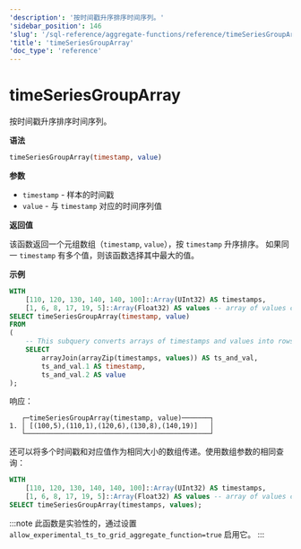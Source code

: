 ```yaml
---
'description': '按时间戳升序排序时间序列。'
'sidebar_position': 146
'slug': '/sql-reference/aggregate-functions/reference/timeSeriesGroupArray'
'title': 'timeSeriesGroupArray'
'doc_type': 'reference'
---
```



# timeSeriesGroupArray

按时间戳升序排序时间序列。

**语法**

```sql
timeSeriesGroupArray(timestamp, value)
```

**参数**

- `timestamp` - 样本的时间戳
- `value` - 与 `timestamp` 对应的时间序列值

**返回值**

该函数返回一个元组数组（`timestamp`, `value`），按 `timestamp` 升序排序。
如果同一 `timestamp` 有多个值，则该函数选择其中最大的值。

**示例**

```sql
WITH
    [110, 120, 130, 140, 140, 100]::Array(UInt32) AS timestamps,
    [1, 6, 8, 17, 19, 5]::Array(Float32) AS values -- array of values corresponding to timestamps above
SELECT timeSeriesGroupArray(timestamp, value)
FROM
(
    -- This subquery converts arrays of timestamps and values into rows of `timestamp`, `value`
    SELECT
        arrayJoin(arrayZip(timestamps, values)) AS ts_and_val,
        ts_and_val.1 AS timestamp,
        ts_and_val.2 AS value
);
```

响应：

```response
   ┌─timeSeriesGroupArray(timestamp, value)───────┐
1. │ [(100,5),(110,1),(120,6),(130,8),(140,19)]   │
   └──────────────────────────────────────────────┘
```

还可以将多个时间戳和对应值作为相同大小的数组传递。使用数组参数的相同查询：

```sql
WITH
    [110, 120, 130, 140, 140, 100]::Array(UInt32) AS timestamps,
    [1, 6, 8, 17, 19, 5]::Array(Float32) AS values -- array of values corresponding to timestamps above
SELECT timeSeriesGroupArray(timestamps, values);
```

:::note
此函数是实验性的，通过设置 `allow_experimental_ts_to_grid_aggregate_function=true` 启用它。
:::
